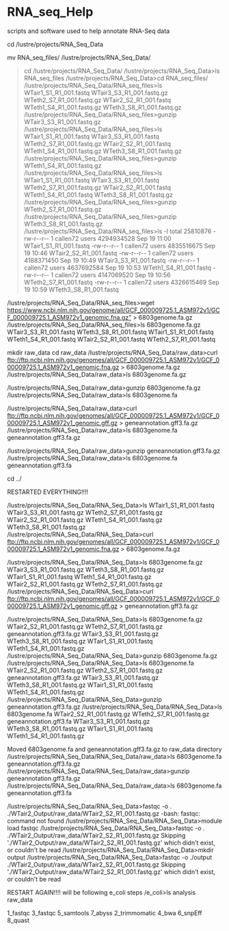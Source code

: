 # RNA_seq_Help
scripts and software used to help annotate RNA-Seq data

cd /lustre/projects/RNA_Seq_Data

mv RNA_seq_files/ /lustre/projects/RNA_Seq_Data/
>cd /lustre/projects/RNA_Seq_Data/
/lustre/projects/RNA_Seq_Data>ls
RNA_seq_files
/lustre/projects/RNA_Seq_Data>cd RNA_seq_files/
/lustre/projects/RNA_Seq_Data/RNA_seq_files>ls
WTair1_S1_R1_001.fastq  WTair3_S3_R1_001.fastq.gz  WTeth2_S7_R1_001.fastq.gz
WTair2_S2_R1_001.fastq  WTeth1_S4_R1_001.fastq.gz  WTeth3_S8_R1_001.fastq.gz
/lustre/projects/RNA_Seq_Data/RNA_seq_files>gunzip WTair3_S3_R1_001.fastq.gz
/lustre/projects/RNA_Seq_Data/RNA_seq_files>ls
WTair1_S1_R1_001.fastq  WTair3_S3_R1_001.fastq     WTeth2_S7_R1_001.fastq.gz
WTair2_S2_R1_001.fastq  WTeth1_S4_R1_001.fastq.gz  WTeth3_S8_R1_001.fastq.gz
/lustre/projects/RNA_Seq_Data/RNA_seq_files>gunzip WTeth1_S4_R1_001.fastq.gz
/lustre/projects/RNA_Seq_Data/RNA_seq_files>ls
WTair1_S1_R1_001.fastq  WTair3_S3_R1_001.fastq  WTeth2_S7_R1_001.fastq.gz
WTair2_S2_R1_001.fastq  WTeth1_S4_R1_001.fastq  WTeth3_S8_R1_001.fastq.gz
/lustre/projects/RNA_Seq_Data/RNA_seq_files>gunzip WTeth2_S7_R1_001.fastq.gz
/lustre/projects/RNA_Seq_Data/RNA_seq_files>gunzip WTeth3_S8_R1_001.fastq.gz
/lustre/projects/RNA_Seq_Data/RNA_seq_files>ls -l
total 25810876
-rw-r--r-- 1 callen72 users 4294934528 Sep 19 11:00 WTair1_S1_R1_001.fastq
-rw-r--r-- 1 callen72 users 4835516675 Sep 19 10:46 WTair2_S2_R1_001.fastq
-rw-r--r-- 1 callen72 users 4188371450 Sep 19 10:49 WTair3_S3_R1_001.fastq
-rw-r--r-- 1 callen72 users 4637692584 Sep 19 10:53 WTeth1_S4_R1_001.fastq
-rw-r--r-- 1 callen72 users 4147069520 Sep 19 10:56 WTeth2_S7_R1_001.fastq
-rw-r--r-- 1 callen72 users 4326615469 Sep 19 10:59 WTeth3_S8_R1_001.fastq

/lustre/projects/RNA_Seq_Data/RNA_seq_files>wget https://www.ncbi.nlm.nih.gov/genome/all/GCF_000009725.1_ASM972v1/GCF_000009725.1_ASM972v1_genomic.fna.gz” > 6803genome.fa.gz
/lustre/projects/RNA_Seq_Data/RNA_seq_files>ls
6803genome.fa.gz        WTair3_S3_R1_001.fastq  WTeth3_S8_R1_001.fastq
WTair1_S1_R1_001.fastq  WTeth1_S4_R1_001.fastq
WTair2_S2_R1_001.fastq  WTeth2_S7_R1_001.fastq

mkdir raw_data
cd raw_data
/lustre/projects/RNA_Seq_Data/raw_data>curl ftp://ftp.ncbi.nlm.nih.gov/genomes/all/GCF_000009725.1_ASM972v1/GCF_000009725.1_ASM972v1_genomic.fna.gz > 6803genome.fa.gz
/lustre/projects/RNA_Seq_Data/raw_data>ls
6803genome.fa.gz

/lustre/projects/RNA_Seq_Data/raw_data>gunzip 6803genome.fa.gz
/lustre/projects/RNA_Seq_Data/raw_data>ls
6803genome.fa

/lustre/projects/RNA_Seq_Data/raw_data>curl ftp://ftp.ncbi.nlm.nih.gov/genomes/all/GCF_000009725.1_ASM972v1/GCF_000009725.1_ASM972v1_genomic.gff.gz > geneannotation.gff3.fa.gz
/lustre/projects/RNA_Seq_Data/raw_data>ls
6803genome.fa  geneannotation.gff3.fa.gz

/lustre/projects/RNA_Seq_Data/raw_data>gunzip geneannotation.gff3.fa.gz
/lustre/projects/RNA_Seq_Data/raw_data>ls
6803genome.fa  geneannotation.gff3.fa

cd ../

RESTARTED EVERYTHING!!!!

/lustre/projects/RNA_Seq_Data/RNA_Seq_Data>ls
WTair1_S1_R1_001.fastq     WTair3_S3_R1_001.fastq.gz  WTeth2_S7_R1_001.fastq.gz
WTair2_S2_R1_001.fastq.gz  WTeth1_S4_R1_001.fastq.gz  WTeth3_S8_R1_001.fastq.gz
/lustre/projects/RNA_Seq_Data/RNA_Seq_Data>curl ftp://ftp.ncbi.nlm.nih.gov/genomes/all/GCF_000009725.1_ASM972v1/GCF_000009725.1_ASM972v1_genomic.fna.gz > 6803genome.fa.gz

/lustre/projects/RNA_Seq_Data/RNA_Seq_Data>ls
6803genome.fa.gz           WTair3_S3_R1_001.fastq.gz  WTeth3_S8_R1_001.fastq.gz
WTair1_S1_R1_001.fastq     WTeth1_S4_R1_001.fastq.gz
WTair2_S2_R1_001.fastq.gz  WTeth2_S7_R1_001.fastq.gz
/lustre/projects/RNA_Seq_Data/RNA_Seq_Data>curl ftp://ftp.ncbi.nlm.nih.gov/genomes/all/GCF_000009725.1_ASM972v1/GCF_000009725.1_ASM972v1_genomic.gff.gz > geneannotation.gff3.fa.gz

/lustre/projects/RNA_Seq_Data/RNA_Seq_Data>ls
6803genome.fa.gz           WTair2_S2_R1_001.fastq.gz  WTeth2_S7_R1_001.fastq.gz
geneannotation.gff3.fa.gz  WTair3_S3_R1_001.fastq.gz  WTeth3_S8_R1_001.fastq.gz
WTair1_S1_R1_001.fastq     WTeth1_S4_R1_001.fastq.gz
/lustre/projects/RNA_Seq_Data/RNA_Seq_Data>gunzip 6803genome.fa.gz
/lustre/projects/RNA_Seq_Data/RNA_Seq_Data>ls
6803genome.fa              WTair2_S2_R1_001.fastq.gz  WTeth2_S7_R1_001.fastq.gz
geneannotation.gff3.fa.gz  WTair3_S3_R1_001.fastq.gz  WTeth3_S8_R1_001.fastq.gz
WTair1_S1_R1_001.fastq     WTeth1_S4_R1_001.fastq.gz
/lustre/projects/RNA_Seq_Data/RNA_Seq_Data>gunzip geneannotation.gff3.fa.gz
/lustre/projects/RNA_Seq_Data/RNA_Seq_Data>ls
6803genome.fa           WTair2_S2_R1_001.fastq.gz  WTeth2_S7_R1_001.fastq.gz
geneannotation.gff3.fa  WTair3_S3_R1_001.fastq.gz  WTeth3_S8_R1_001.fastq.gz
WTair1_S1_R1_001.fastq  WTeth1_S4_R1_001.fastq.gz

Moved 6803genome.fa and geneannotation.gff3.fa.gz to raw_data directory
/lustre/projects/RNA_Seq_Data/RNA_Seq_Data/raw_data>ls
6803genome.fa  geneannotation.gff3.fa.gz
/lustre/projects/RNA_Seq_Data/RNA_Seq_Data/raw_data>gunzip geneannotation.gff3.fa.gz
/lustre/projects/RNA_Seq_Data/RNA_Seq_Data/raw_data>ls
6803genome.fa  geneannotation.gff3.fa

/lustre/projects/RNA_Seq_Data/RNA_Seq_Data>fastqc -o . ./WTair2_Output/raw_data/WTair2_S2_R1_001.fastq.gz
-bash: fastqc: command not found
/lustre/projects/RNA_Seq_Data/RNA_Seq_Data>module load fastqc
/lustre/projects/RNA_Seq_Data/RNA_Seq_Data>fastqc -o . ./WTair2_Output/raw_data/WTair2_S2_R1_001.fastq.gz
Skipping './WTair2_Output/raw_data/WTair2_S2_R1_001.fastq.gz' which didn't exist, or couldn't be read
/lustre/projects/RNA_Seq_Data/RNA_Seq_Data>mkdir output
/lustre/projects/RNA_Seq_Data/RNA_Seq_Data>fastqc -o ./output ./WTair2_Output/raw_data/WTair2_S2_R1_001.fastq.gz
Skipping './WTair2_Output/raw_data/WTair2_S2_R1_001.fastq.gz' which didn't exist, or couldn't be read

RESTART AGAIN!!!!
will be following e_coli steps
/e_coli>ls
analysis  raw_data

1_fastqc       3_fastqc  5_samtools  7_abyss
2_trimmomatic  4_bwa     6_snpEff    8_quast






